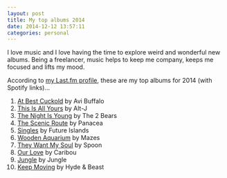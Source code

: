 ```yaml
---
layout: post 
title: My top albums 2014
date: 2014-12-12 13:57:11
categories: personal
---
```


I love music and I love having the time to explore weird and wonderful new albums. Being a freelancer, music helps to keep me company, keeps me focused and lifts my mood.

According to [my Last.fm profile][1], these are my top albums for 2014 (with Spotify links)…

<!--more-->

  1. [At Best Cuckold][2] by Avi Buffalo
  2. [This Is All Yours][3] by Alt-J
  3. [The Night Is Young][4] by The 2 Bears
  4. [The Scenic Route][5] by Panacea
  5. [Singles][6] by Future Islands
  6. [Wooden Aquarium][7] by Mazes
  7. [They Want My Soul][8] by Spoon
  8. [Our Love][9] by Caribou
  9. [Jungle][10] by Jungle
 10. [Keep Moving][11] by Hyde & Beast

 [1]: http://www.last.fm/user/benjystanton "Benjy Stanton on Last.fm"
 [2]: http://open.spotify.com/album/0bfdoENsRuAz86QNfSaMOx "At Best Cuckold on Spotify"
 [3]: http://open.spotify.com/album/6TbkWAqqY4nhQnYim61IU8 "This Is All Yours on Spotify"
 [4]: http://open.spotify.com/album/30zCWpQv7uwfBlQ9UjkqLb "The Night Is Young on Spotify"
 [5]: http://open.spotify.com/album/1iVB81BMYrXZiNtzYY3vTg "The Scenic Route on Spotify"
 [6]: http://open.spotify.com/album/1dKh4z5Aayt8FFDWjO5FDh "Singles on Spotify"
 [7]: http://open.spotify.com/album/3TQE2fU2KcyjCFutQ2dq2i "Wooden Aquarium on Spotify"
 [8]: http://open.spotify.com/album/5LOVEXnGFLMChzdUNRWRpB "They Want My Soul on Spotify"
 [9]: http://open.spotify.com/album/4jLLt8pqzGxWZ8waNX8ylJ "Our Love on Spotify"
 [10]: http://open.spotify.com/album/6IH6co1QUS7uXoyPDv0rIr "Jungle on Spotify"
 [11]: http://open.spotify.com/album/44ErjiiG1YiiRFMZQL7De2 "Keep Moving on Spotify"
